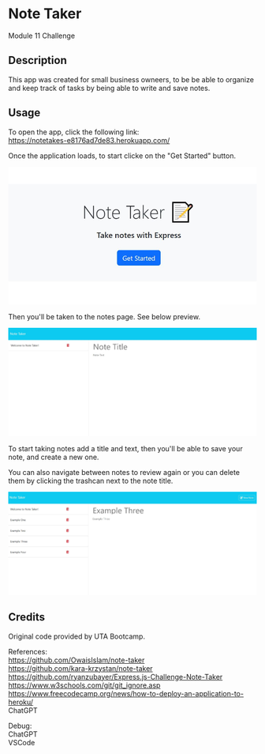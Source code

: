 # Note Taker
Module 11 Challenge

## Description
This app was created for small business owneers, to be be able to organize and keep track of tasks by being able to write and save notes.


## Usage
To open the app, click the following link: \
https://notetakes-e8176ad7de83.herokuapp.com/

Once the application loads, to start clicke on the "Get Started" button.

![alt text](./Assets/index-ss.JPG)

Then you'll be taken to the notes page. See below preview.

![alt text](./Assets/notes-ss.JPG)

To start taking notes add a title and text, then you'll be able to save your note, and create a new one. 

You can also navigate between notes to review again or you can delete them by clicking the trashcan next to the note title.

![alt text](./Assets/exampl-notes-ss.JPG)

## Credits
Original code provided by UTA Bootcamp.

References: \
https://github.com/OwaisIslam/note-taker \
https://github.com/kara-krzystan/note-taker \
https://github.com/ryanzubayer/Express.js-Challenge-Note-Taker \
https://www.w3schools.com/git/git_ignore.asp \
https://www.freecodecamp.org/news/how-to-deploy-an-application-to-heroku/ \
ChatGPT

Debug:\
ChatGPT\
VSCode




